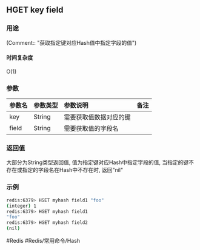 ## HGET key field

### 用途
(Comment:: "获取指定键对应Hash值中指定字段的值")

#### 时间复杂度
O(1)

### 参数
|参数名|参数类型|参数说明|备注|
|:-|:-|:-|:-|
|key|String|需要获取值数据对应的键||
|field|String|需要获取值的字段名||

### 返回值
大部分为String类型返回值, 值为指定键对应Hash中指定字段的值, 当指定的键不存在或指定的字段名在Hash中不存在时, 返回"nil"

### 示例
```bash
redis:6379> HSET myhash field1 "foo"
(integer) 1
redis:6379> HGET myhash field1
"foo"
redis:6379> HGET myhash field2
(nil)
```

#Redis #Redis/常用命令/Hash